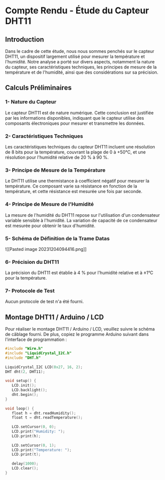 # Compte Rendu - Étude du Capteur DHT11  
  
## Introduction  
  
Dans le cadre de cette étude, nous nous sommes penchés sur le capteur DHT11, un dispositif largement utilisé pour mesurer la température et l'humidité. Notre analyse a porté sur divers aspects, notamment la nature du capteur, ses caractéristiques techniques, les principes de mesure de la température et de l'humidité, ainsi que des considérations sur sa précision.  
  
## Calculs Préliminaires  
  
### 1- Nature du Capteur  
Le capteur DHT11 est de nature numérique. Cette conclusion est justifiée par les informations disponibles, indiquant que le capteur utilise des composants électroniques pour mesurer et transmettre les données.  
  
### 2- Caractéristiques Techniques  
Les caractéristiques techniques du capteur DHT11 incluent une résolution de 8 bits pour la température, couvrant la plage de 0 à +50°C, et une résolution pour l'humidité relative de 20 % à 90 %.  
  
### 3- Principe de Mesure de la Température  
Le DHT11 utilise une thermistance à coefficient négatif pour mesurer la température. Ce composant varie sa résistance en fonction de la température, et cette résistance est mesurée une fois par seconde.  
  
### 4- Principe de Mesure de l'Humidité  
La mesure de l'humidité du DHT11 repose sur l'utilisation d'un condensateur variable sensible à l'humidité. La variation de capacité de ce condensateur est mesurée pour obtenir le taux d'humidité.  
### 5- Schéma de Définition de la Trame Datas  
![[Pasted image 20231204094416.png]]
  
### 6- Précision du DHT11  
La précision du DHT11 est établie à 4 % pour l'humidité relative et à ±1°C pour la température.  
  
### 7- Protocole de Test  
Aucun protocole de test n'a été fourni.  
  
## Montage DHT11 / Arduino / LCD  
  
Pour réaliser le montage DHT11 / Arduino / LCD, veuillez suivre le schéma de câblage fourni. De plus, copiez le programme Arduino suivant dans l'interface de programmation :  
  
```cpp
#include "Wire.h"  
#include "LiquidCrystal_I2C.h"  
#include "DHT.h"  
  
LiquidCrystal_I2C LCD(0x27, 16, 2);  
DHT dht(2, DHT11);  
  
void setup() {  
   LCD.init();  
   LCD.backlight();  
   dht.begin();  
}  
  
void loop() {  
   float h = dht.readHumidity();  
   float t = dht.readTemperature();  
  
   LCD.setCursor(0, 0);  
   LCD.print("Humidity: ");  
   LCD.print(h);  
  
   LCD.setCursor(0, 1);  
   LCD.print("Temperature: ");  
   LCD.print(t);  
  
   delay(1000);  
   LCD.clear();  
}